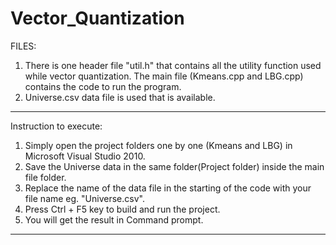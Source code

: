 # Vector_Quantization

FILES:

1. There is one header file "util.h" that contains all the utility function used while vector quantization. The main file (Kmeans.cpp and LBG.cpp) contains the code to run the program.
2. Universe.csv data file is used that is available. 


--------------------------------------------------------------
Instruction to execute:

1. Simply open the project folders one by one (Kmeans and LBG) in Microsoft Visual Studio 2010.
2. Save the Universe data in the same folder(Project folder) inside the main file folder.
3. Replace the name of the data file in the starting of the code with your file name eg. "Universe.csv".
4. Press Ctrl + F5 key to build and run the project.
5. You will get the result in Command prompt.


--------------------------------------------------------------
